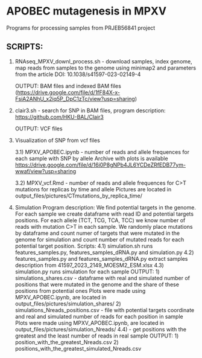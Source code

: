 # APOBEC mutagenesis in MPXV

Programs for processing samples from PRJEB56841 project

## SCRIPTS:

1. RNAseq_MPXV_downl_process.sh - download samples, index genome, map reads from samples to the genome using minimap2 and parameters from the article DOI: 10.1038/s41597-023-02149-4
    
    OUTPUT: BAM files and indexed BAM files (https://drive.google.com/file/d/1fF84X-x-FsiA2ANhU_x2iq5P_DpC1zTc/view?usp=sharing)
    
2. clair3.sh - search for SNP in BAM files, program description: https://github.com/HKU-BAL/Clair3

    OUTPUT: VCF files

3. Visualization of SNP from vcf files
    
    3.1) MPXV_APOBEC.ipynb - number of reads and allele frequences for each sample with SNP by allele
        Archive with plots is available https://drive.google.com/file/d/16i0P8gNPb4JL6YCDeZRfEDB77ym-wwaf/view?usp=sharing
    
    3.2) MPXV_vcf.Rmd - number of reads and allele frequences for C>T mutations for replicas by time and allele
        Pictures are located in output_files/pictures/CTmutations_by_replica_time/

4. Simulation 
Program description: We find potential targets in the genome. For each sample we create dataframe with read ID and potential targets positions. For each allele (TCT, TCG, TCA, TCC) we know number of reads with mutation C>T in each sample. We randomly place mutations by dataframe and count numer of targets that were mutated in the genome for simulation and count number of mutated reads for each potential target position.
Scripts:
    4.1) simulation.sh runs features_samples.py, features_samples_dRNA.py and simulation.py
    4.2) features_samples.py and features_samples_dRNA.py extract samples description from 41597_2023_2149_MOESM2_ESM.xlsx
    4.3) simulation.py runs simulation for each sample
        OUTPUT:
        1) simulations_shares.csv - dataframe with real and simulated number of positions that were mutated in the genome and the share of these positions from potential ones
            Plots were made using MPXV_APOBEC.ipynb, are located in output_files/pictures/simulation_shares/
        2) simulations_Nreads_positions.csv - file with potential targets coordinate and real and simulated number of reads for each position in sample
            Plots were made using MPXV_APOBEC.ipynb, are located in output_files/pictures/simulation_Nreads/ 
    4.4) - get positions with the greatest and the least number of reads in real sample
        OUTPUT:
        1) position_with_the_greatest_Nreads.csv
        2) positions_with_the_greatest_simulated_Nreads.csv